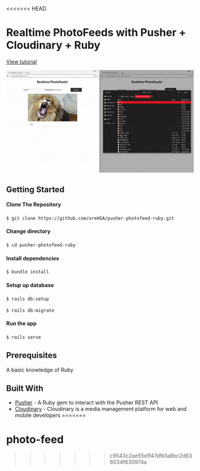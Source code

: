 <<<<<<< HEAD
# Realtime PhotoFeeds with Pusher + Cloudinary + Ruby

[View tutorial](https://pusher.com/tutorials/photo-sharing-ruby-rails)

![Demo](./demo/demo.gif)

Getting Started
------

#### Clone The Repository
`$ git clone https://github.com/oreHGA/pusher-photofeed-ruby.git`


#### Change directory
`$ cd pusher-photofeed-ruby`

#### Install dependencies
`$ bundle install`

#### Setup up database
`$ rails db:setup`

`$ rails db:migrate`

#### Run the app
`$ rails serve`

Prerequisites
------
A basic knowledge of Ruby


Built With
------
- [Pusher](https://pusher.com) - A Ruby gem to interact with the Pusher REST API
- [Cloudinary](https://cloudinary.com/) - Cloudinary is a media management platform for web and mobile developers
=======
# photo-feed
>>>>>>> c9543c2ae55e1f47dfb1a8bc2d636034f630974a
